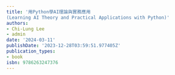 ```yaml
---
title: '用Python學AI理論與實務應用 
(Learning AI Theory and Practical Applications with Python)'
authors:
- Chi-Lung Lee
- admin
date: '2024-03-11'
publishDate: '2023-12-28T03:59:51.977405Z'
publication_types:
- book
isbn: 9786263247376
---
```

